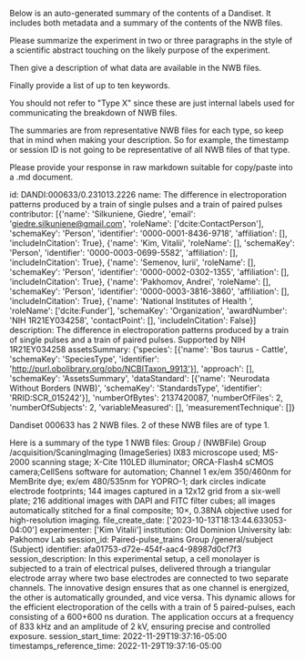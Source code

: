 
Below is an auto-generated summary of the contents of a Dandiset. It includes both metadata and a summary of the contents of the NWB files.

Please summarize the experiment in two or three paragraphs in the style of a scientific abstract touching on the likely purpose of the experiment.

Then give a description of what data are available in the NWB files.

Finally provide a list of up to ten keywords.

You should not refer to "Type X" since these are just internal labels used for communicating the breakdown of NWB files.

The summaries are from representative NWB files for each type, so keep that in mind when making your description. So for example, the timestamp or session ID is not going to be representative of all NWB files of that type.

Please provide your response in raw markdown suitable for copy/paste into a .md document.


id: DANDI:000633/0.231013.2226
name: The difference in electroporation patterns produced by a train of single pulses and a train of paired pulses
contributor: [{'name': 'Silkuniene, Giedre', 'email': 'giedre.silkuniene@gmail.com', 'roleName': ['dcite:ContactPerson'], 'schemaKey': 'Person', 'identifier': '0000-0001-8436-9718', 'affiliation': [], 'includeInCitation': True}, {'name': 'Kim, Vitalii', 'roleName': [], 'schemaKey': 'Person', 'identifier': '0000-0003-0699-5582', 'affiliation': [], 'includeInCitation': True}, {'name': 'Semenov, Iurii', 'roleName': [], 'schemaKey': 'Person', 'identifier': '0000-0002-0302-1355', 'affiliation': [], 'includeInCitation': True}, {'name': 'Pakhomov, Andrei', 'roleName': [], 'schemaKey': 'Person', 'identifier': '0000-0003-3816-3860', 'affiliation': [], 'includeInCitation': True}, {'name': 'National Institutes of Health ', 'roleName': ['dcite:Funder'], 'schemaKey': 'Organization', 'awardNumber': 'NIH 1R21EY034258', 'contactPoint': [], 'includeInCitation': False}]
description: The difference in electroporation patterns produced by a train of single pulses and a train of paired pulses. Supported by NIH 1R21EY034258
assetsSummary: {'species': [{'name': 'Bos taurus - Cattle', 'schemaKey': 'SpeciesType', 'identifier': 'http://purl.obolibrary.org/obo/NCBITaxon_9913'}], 'approach': [], 'schemaKey': 'AssetsSummary', 'dataStandard': [{'name': 'Neurodata Without Borders (NWB)', 'schemaKey': 'StandardsType', 'identifier': 'RRID:SCR_015242'}], 'numberOfBytes': 2137420087, 'numberOfFiles': 2, 'numberOfSubjects': 2, 'variableMeasured': [], 'measurementTechnique': []}

Dandiset 000633 has 2 NWB files.
2 of these NWB files are of type 1.


Here is a summary of the type 1 NWB files:
  Group / (NWBFile) 
  Group /acquisition/ScaningImaging (ImageSeries) IX83 microscope used; MS-2000 scanning stage; X-Cite 110LED illuminator; ORCA-Flash4 sCMOS camera;CellSens software for automation; Channel 1 ex/em 350/460nm for MemBrite dye; ex/em 480/535nm for YOPRO-1; dark circles indicate electrode footprints; 144 images captured in a 12x12 grid from a six-well plate; 216 additional images with DAPI and FITC filter cubes; all images automatically stitched for a final composite; 10×, 0.38NA objective used for high-resolution imaging.
  file_create_date: ['2023-10-13T18:13:44.633053-04:00']
  experimenter: ['Kim Vitalii']
  institution: Old Dominion University
  lab: Pakhomov Lab
  session_id: Paired-pulse_trains
  Group /general/subject (Subject) 
  identifier: afa01753-d72e-454f-aac4-98987d0cf7f3
  session_description: In this experimental setup, a cell monolayer is subjected to a train of electrical pulses, delivered through a triangular electrode array where two base electrodes are connected to two separate channels. The innovative design ensures that as one channel is energized, the other is automatically grounded, and vice versa. This dynamic allows for the efficient electroporation of the cells with a train of 5 paired-pulses, each consisting of a 600+600 ns duration. The application occurs at a frequency of 833 kHz and an amplitude of 2 kV, ensuring precise and controlled exposure.
  session_start_time: 2022-11-29T19:37:16-05:00
  timestamps_reference_time: 2022-11-29T19:37:16-05:00
